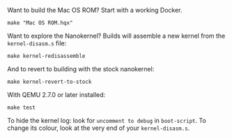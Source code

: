 Want to build the Mac OS ROM? Start with a working Docker.

```
make "Mac OS ROM.hqx"
```

Want to explore the Nanokernel? Builds will assemble a new kernel from the `kernel-disasm.s` file:

```
make kernel-redisassemble
```

And to revert to building with the stock nanokernel:

```
make kernel-revert-to-stock
```

With QEMU 2.7.0 or later installed:

```
make test
```

To hide the kernel log: look for `uncomment to debug` in `boot-script`. To change its colour, look at the very end of your `kernel-disasm.s`.